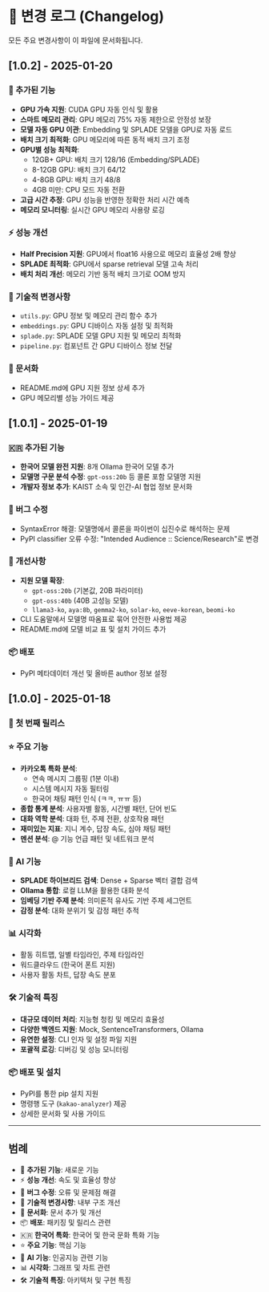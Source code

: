 # 📝 변경 로그 (Changelog)

모든 주요 변경사항이 이 파일에 문서화됩니다.

## [1.0.2] - 2025-01-20

### 🚀 추가된 기능
- **GPU 가속 지원**: CUDA GPU 자동 인식 및 활용
- **스마트 메모리 관리**: GPU 메모리 75% 자동 제한으로 안정성 보장
- **모델 자동 GPU 이관**: Embedding 및 SPLADE 모델을 GPU로 자동 로드
- **배치 크기 최적화**: GPU 메모리에 따른 동적 배치 크기 조정
- **GPU별 성능 최적화**:
  - 12GB+ GPU: 배치 크기 128/16 (Embedding/SPLADE)
  - 8-12GB GPU: 배치 크기 64/12
  - 4-8GB GPU: 배치 크기 48/8
  - 4GB 미만: CPU 모드 자동 전환
- **고급 시간 추정**: GPU 성능을 반영한 정확한 처리 시간 예측
- **메모리 모니터링**: 실시간 GPU 메모리 사용량 로깅

### ⚡ 성능 개선
- **Half Precision 지원**: GPU에서 float16 사용으로 메모리 효율성 2배 향상
- **SPLADE 최적화**: GPU에서 sparse retrieval 모델 고속 처리
- **배치 처리 개선**: 메모리 기반 동적 배치 크기로 OOM 방지

### 🔧 기술적 변경사항
- `utils.py`: GPU 정보 및 메모리 관리 함수 추가
- `embeddings.py`: GPU 디바이스 자동 설정 및 최적화
- `splade.py`: SPLADE 모델 GPU 지원 및 메모리 최적화
- `pipeline.py`: 컴포넌트 간 GPU 디바이스 정보 전달

### 📖 문서화
- README.md에 GPU 지원 정보 상세 추가
- GPU 메모리별 성능 가이드 제공

## [1.0.1] - 2025-01-19

### 🇰🇷 추가된 기능
- **한국어 모델 완전 지원**: 8개 Ollama 한국어 모델 추가
- **모델명 구문 분석 수정**: `gpt-oss:20b` 등 콜론 포함 모델명 지원
- **개발자 정보 추가**: KAIST 소속 및 인간-AI 협업 정보 문서화

### 🐛 버그 수정
- SyntaxError 해결: 모델명에서 콜론을 파이썬이 십진수로 해석하는 문제
- PyPI classifier 오류 수정: "Intended Audience :: Science/Research"로 변경

### 🔧 개선사항
- **지원 모델 확장**:
  - `gpt-oss:20b` (기본값, 20B 파라미터)
  - `gpt-oss:40b` (40B 고성능 모델)
  - `llama3-ko`, `aya:8b`, `gemma2-ko`, `solar-ko`, `eeve-korean`, `beomi-ko`
- CLI 도움말에서 모델명 따옴표로 묶어 안전한 사용법 제공
- README.md에 모델 비교 표 및 설치 가이드 추가

### 📦 배포
- PyPI 메타데이터 개선 및 올바른 author 정보 설정

## [1.0.0] - 2025-01-18

### 🎉 첫 번째 릴리스

### ⭐ 주요 기능
- **카카오톡 특화 분석**: 
  - 연속 메시지 그룹핑 (1분 이내)
  - 시스템 메시지 자동 필터링
  - 한국어 채팅 패턴 인식 (ㅋㅋ, ㅠㅠ 등)
- **종합 통계 분석**: 사용자별 활동, 시간별 패턴, 단어 빈도
- **대화 역학 분석**: 대화 턴, 주제 전환, 상호작용 패턴
- **재미있는 지표**: 지니 계수, 답장 속도, 심야 채팅 패턴
- **멘션 분석**: @ 기능 언급 패턴 및 네트워크 분석

### 🤖 AI 기능
- **SPLADE 하이브리드 검색**: Dense + Sparse 벡터 결합 검색
- **Ollama 통합**: 로컬 LLM을 활용한 대화 분석
- **임베딩 기반 주제 분석**: 의미론적 유사도 기반 주제 세그먼트
- **감정 분석**: 대화 분위기 및 감정 패턴 추적

### 📊 시각화
- 활동 히트맵, 일별 타임라인, 주제 타임라인
- 워드클라우드 (한국어 폰트 지원)
- 사용자 활동 차트, 답장 속도 분포

### 🛠️ 기술적 특징
- **대규모 데이터 처리**: 지능형 청킹 및 메모리 효율성
- **다양한 백엔드 지원**: Mock, SentenceTransformers, Ollama
- **유연한 설정**: CLI 인자 및 설정 파일 지원
- **포괄적 로깅**: 디버깅 및 성능 모니터링

### 📦 배포 및 설치
- PyPI를 통한 pip 설치 지원
- 명령행 도구 (`kakao-analyzer`) 제공
- 상세한 문서화 및 사용 가이드

---

## 범례
- 🚀 **추가된 기능**: 새로운 기능
- ⚡ **성능 개선**: 속도 및 효율성 향상
- 🐛 **버그 수정**: 오류 및 문제점 해결
- 🔧 **기술적 변경사항**: 내부 구조 개선
- 📖 **문서화**: 문서 추가 및 개선
- 📦 **배포**: 패키징 및 릴리스 관련
- 🇰🇷 **한국어 특화**: 한국어 및 한국 문화 특화 기능
- ⭐ **주요 기능**: 핵심 기능
- 🤖 **AI 기능**: 인공지능 관련 기능
- 📊 **시각화**: 그래프 및 차트 관련
- 🛠️ **기술적 특징**: 아키텍처 및 구현 특징